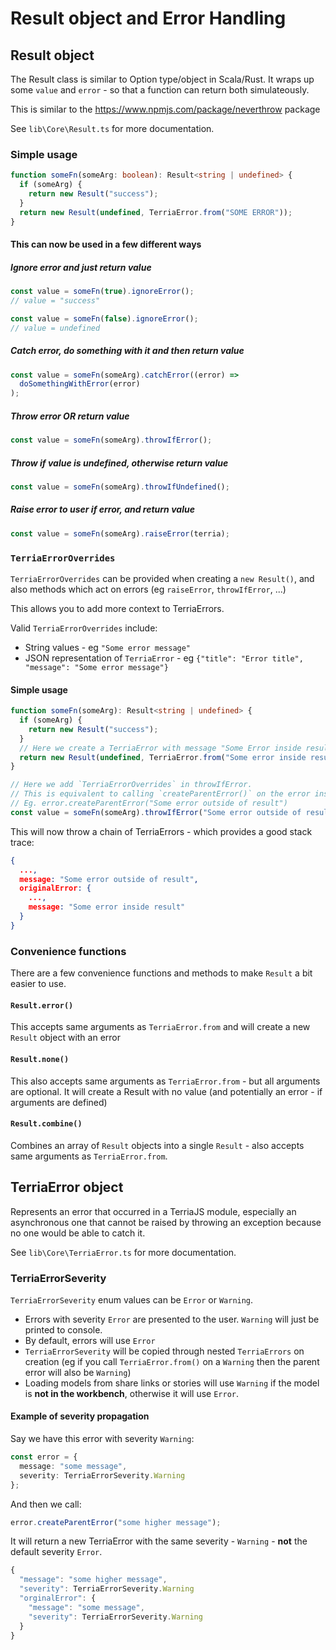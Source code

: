 # Result object and Error Handling

## Result object

The Result class is similar to Option type/object in Scala/Rust.
It wraps up some `value` and `error` - so that a function can return both simulateously.

This is similar to the https://www.npmjs.com/package/neverthrow package

See `lib\Core\Result.ts` for more documentation.

### Simple usage

```ts
function someFn(someArg: boolean): Result<string | undefined> {
  if (someArg) {
    return new Result("success");
  }
  return new Result(undefined, TerriaError.from("SOME ERROR"));
}
```

#### This can now be used in a few different ways

##### Ignore error and just return value

```ts
const value = someFn(true).ignoreError();
// value = "success"

const value = someFn(false).ignoreError();
// value = undefined
```

##### Catch error, do something with it and then return value

```ts
const value = someFn(someArg).catchError((error) =>
  doSomethingWithError(error)
);
```

##### Throw error OR return value

```ts
const value = someFn(someArg).throwIfError();
```

##### Throw if value is undefined, otherwise return value

```ts
const value = someFn(someArg).throwIfUndefined();
```

##### Raise error to user if error, and return value

```ts
const value = someFn(someArg).raiseError(terria);
```

### `TerriaErrorOverrides`

`TerriaErrorOverrides` can be provided when creating a `new Result()`, and also methods which act on errors (eg `raiseError`, `throwIfError`, ...)

This allows you to add more context to TerriaErrors.

Valid `TerriaErrorOverrides` include:

- String values - eg `"Some error message"`
- JSON representation of `TerriaError` - eg `{"title": "Error title", "message": "Some error message"}`

#### Simple usage

```ts
function someFn(someArg): Result<string | undefined> {
  if (someArg) {
    return new Result("success");
  }
  // Here we create a TerriaError with message "Some Error inside result"
  return new Result(undefined, TerriaError.from("Some error inside result"));
}

// Here we add `TerriaErrorOverrides` in throwIfError.
// This is equivalent to calling `createParentError()` on the error inside inside result.
// Eg. error.createParentError("Some error outside of result")
const value = someFn(someArg).throwIfError("Some error outside of result");
```

This will now throw a chain of TerriaErrors - which provides a good stack trace:

```json
{
  ...,
  message: "Some error outside of result",
  originalError: {
    ...,
    message: "Some error inside result"
  }
}
```

### Convenience functions

There are a few convenience functions and methods to make `Result` a bit easier to use.

#### `Result.error()`

This accepts same arguments as `TerriaError.from` and will create a new `Result` object with an error

#### `Result.none()`

This also accepts same arguments as `TerriaError.from` - but all arguments are optional. It will create a Result with no value (and potentially an error - if arguments are defined)

#### `Result.combine()`

Combines an array of `Result` objects into a single `Result` - also accepts same arguments as `TerriaError.from`.

## TerriaError object

Represents an error that occurred in a TerriaJS module, especially an asynchronous one that cannot be raised by throwing an exception because no one would be able to catch it.

See `lib\Core\TerriaError.ts` for more documentation.

### TerriaErrorSeverity

`TerriaErrorSeverity` enum values can be `Error` or `Warning`.

- Errors with severity `Error` are presented to the user. `Warning` will just be printed to console.
- By default, errors will use `Error`
- `TerriaErrorSeverity` will be copied through nested `TerriaErrors` on creation (eg if you call `TerriaError.from()` on a `Warning` then the parent error will also be `Warning`)
- Loading models from share links or stories will use `Warning` if the model is **not in the workbench**, otherwise it will use `Error`.

#### Example of severity propagation

Say we have this error with severity `Warning`:

```ts
const error = {
  message: "some message",
  severity: TerriaErrorSeverity.Warning
};
```

And then we call:

```ts
error.createParentError("some higher message");
```

It will return a new TerriaError with the same severity - `Warning` - **not** the default severity `Error`.

```ts
{
  "message": "some higher message",
  "severity": TerriaErrorSeverity.Warning
  "orginalError": {
    "message": "some message",
    "severity": TerriaErrorSeverity.Warning
  }
}
```
